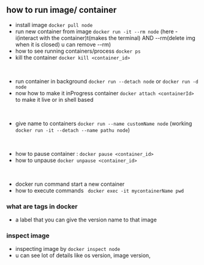 ## how to run image/ container

- install image `docker pull node`
- run new container from image `docker run -it --rm node` (here -i(interact with the container)t(makes the terminal) AND --rm(delete img when it is closed) u can remove --rm)
- how to see running containers/process `docker ps`
- kill the container `docker kill <container_id>`

<br/>

- run container in background `docker run --detach node` or `docker run -d node`
- now how to make it inProgress container `docker attach <containerId>` to make it live or in shell based

<br/>

- give name to containers `docker run --name customName node` (working ` docker run -it --detach --name pathu node`)

<br/>

- how to pause container : `docker pause <container_id>`
- how to unpause `docker unpause <container_id>`

<br/>

- docker run command start a new container
- how to execute commands ` docker exec -it mycontainerName pwd`


### what are tags in docker
- a label that you can give the version name to that image

### inspect image
- inspecting image by `docker inspect node` 
- u can see lot of details like os version, image version, 
